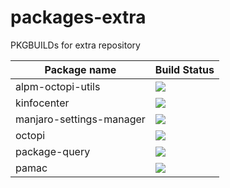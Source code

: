 # packages-extra
PKGBUILDs for extra repository

| Package name | Build Status |
| ------------ | ------------ |
| alpm-octopi-utils   | ![](http://159.65.88.73:8080/view/Extra/job/alpm-octopi-utils/badge/icon) |
| kinfocenter | ![](http://159.65.88.73:8080/view/Extra/job/kinfocenter/badge/icon) |
| manjaro-settings-manager | ![](http://159.65.88.73:8080/view/Extra/job/manjaro-settings-manager/badge/icon) |
| octopi | ![](http://159.65.88.73:8080/view/Extra/job/octopi/badge/icon) |
| package-query | ![](http://159.65.88.73:8080/view/Extra/job/package-query/badge/icon) |
| pamac | ![](http://159.65.88.73:8080/view/Extra/job/pamac/badge/icon) |

